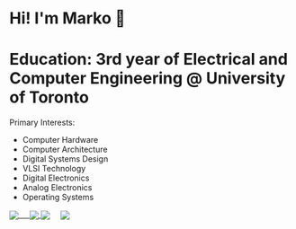 # Hi! I'm Marko 👋
# Education: 3rd year of Electrical and Computer Engineering @ University of Toronto
Primary Interests: 
  * Computer Hardware
  * Computer Architecture
  * Digital Systems Design
  * VLSI Technology
  * Digital Electronics
  * Analog Electronics
  * Operating Systems

<a href="https://github.com/anuraghazra/github-readme-stats">
  <img align="center" src="https://github-readme-stats.vercel.app/api?username=markociricilic&show_icons=true&theme=gruvbox" />
&nbsp&nbsp&nbsp
<a href="https://github.com/anuraghazra/github-readme-stats">
  <img align="center" src="https://github-readme-stats.vercel.app/api/top-langs/?username=markociricilic&langs_count=6&theme=gruvbox" />
</a>

<img align="center" src="https://github-readme-stats.vercel.app/api?username=markociricilic&show_icons=true&theme=gruvbox" />
&nbsp&nbsp&nbsp
<img align="center" src="https://github-readme-stats.vercel.app/api/top-langs/?username=markociricilic&langs_count=6&theme=gruvbox" />
